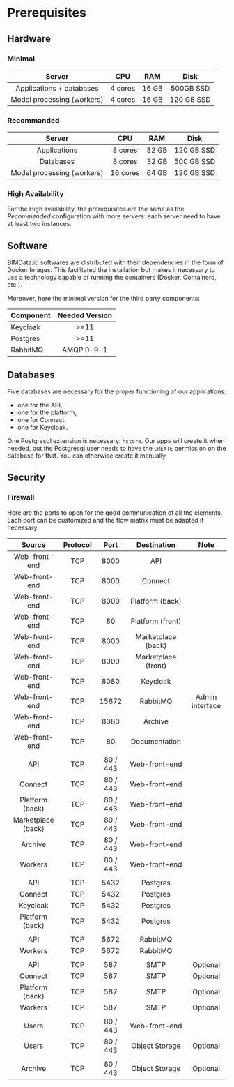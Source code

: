 # Prerequisites
## Hardware

### Minimal
| Server          	         | CPU     	  | RAM     	| Disk       	|
|:--------------------------:|:----------:|:--------:	|:----------:	|
| Applications + databases   | 4 cores  	| 16 GB    	| 500GB SSD  	|
| Model processing (workers) | 4 cores  	| 16 GB    	| 120 GB SSD	|

### Recommanded
| Server           	         | CPU     	  | RAM     	| Disk       	|
|:--------------------------:|:----------:|:--------:	|:----------:	|
| Applications           	   | 8 cores  	| 32 GB    	| 120 GB SSD 	|
| Databases                  | 8 cores    | 32 GB     | 500 GB SSD  |
| Model processing (workers) | 16 cores  	| 64 GB    	| 120 GB SSD	|

### High Availability
For the High availability, the prerequisites are the same as the *Recommended*
configuration with more servers: each server need to have at least two instances.

## Software
BIMData.io softwares are distributed with their dependencies in the form of Docker Images.
This facilitated the installation but makes it necessary to use a technology capable of
running the containers (Docker, Containerd, etc.).

Moreover, here the minimal version for the third party components:

| Component       | Needed Version |
| --------------- |:--------------:|
| Keycloak        | >=11           |
| Postgres        | >=11           |
| RabbitMQ        | AMQP 0-9-1     |

## Databases
Five databases are necessary for the proper functioning of our applications:
  - one for the API,
  - one for the platform,
  - one for Connect,
  - one for Keycloak.

One Postgresql extension is necessary: `hstore`. Our apps will create it when needed,
but the Postgresql user needs to have the `CREATE` permission on the database for that.
You can otherwise create it manually.

## Security
### Firewall
Here are the ports to open for the good communication of all the elements. Each port can be customized and the flow matrix must be adapted if necessary.

| Source          	 | Protocol | Port     	| Destination       	| Note              	|
|:------------------:|:--------:|:---------:|:-------------------:|:-------------------:|
| Web-front-end   	 | TCP      | 8000     	| API               	|                   	|
| Web-front-end   	 | TCP      | 8000     	| Connect           	|                   	|
| Web-front-end   	 | TCP      | 8000     	| Platform (back)  	  |                   	|
| Web-front-end   	 | TCP      | 80       	| Platform (front)  	|                   	|
| Web-front-end   	 | TCP      | 8000     	| Marketplace (back)  |                   	|
| Web-front-end   	 | TCP      | 8000     	| Marketplace (front) |                   	|
| Web-front-end   	 | TCP      | 8080     	| Keycloak         	  |                   	|
| Web-front-end   	 | TCP      | 15672    	| RabbitMQ         	  | Admin interface   	|
| Web-front-end      | TCP      | 8080      | Archive             |                     |
| Web-front-end      | TCP      | 80        | Documentation       |                     |
|                                                                                   |||||
| API             	 | TCP      | 80 / 443 	| Web-front-end    	  |                   	|
| Connect         	 | TCP      | 80 / 443 	| Web-front-end    	  |                   	|
| Platform (back) 	 | TCP      | 80 / 443 	| Web-front-end    	  |                   	|
| Marketplace (back) | TCP      | 80 / 443 	| Web-front-end    	  |                   	|
| Archive          	 | TCP      | 80 / 443 	| Web-front-end    	  |                   	|
| Workers         	 | TCP      | 80 / 443 	| Web-front-end    	  |                   	|
|                                                                                   |||||
| API             	 | TCP      | 5432     	| Postgres         	  |                   	|
| Connect         	 | TCP      | 5432     	| Postgres         	  |                   	|
| Keycloak        	 | TCP      | 5432     	| Postgres         	  |                   	|
| Platform (back) 	 | TCP      | 5432     	| Postgres         	  |                   	|
|                                                                                   |||||
| API             	 | TCP      | 5672     	| RabbitMQ         	  |                   	|
| Workers         	 | TCP      | 5672     	| RabbitMQ         	  |                   	|
|                                                                                   |||||
| API             	 | TCP      | 587      	| SMTP               	| Optional          	|
| Connect         	 | TCP      | 587      	| SMTP               	| Optional          	|
| Platform (back) 	 | TCP      | 587      	| SMTP               	| Optional          	|
| Workers         	 | TCP      | 587      	| SMTP               	| Optional          	|
|                                                                                   |||||
| Users           	 | TCP      | 80 / 443 	| Web-front-end      	|                   	|
| Users           	 | TCP      | 80 / 443 	| Object Storage     	| Optional          	|
|                                                                                   |||||
| Archive            | TCP      | 80 / 443  | Object Storage      | Optional            |
